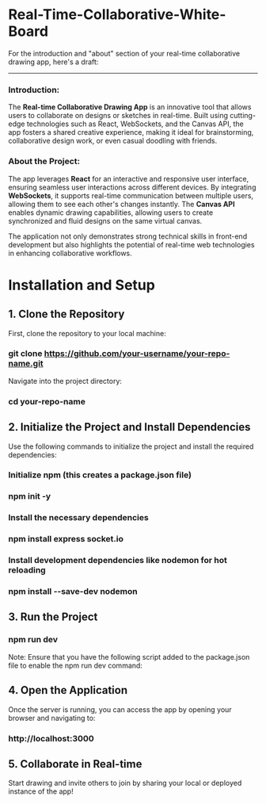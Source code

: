 # Real-Time-Collaborative-White-Board


For the introduction and "about" section of your real-time collaborative drawing app, here's a draft:

---

### Introduction:
The **Real-time Collaborative Drawing App** is an innovative tool that allows users to collaborate on designs or sketches in real-time. Built using cutting-edge technologies such as React, WebSockets, and the Canvas API, the app fosters a shared creative experience, making it ideal for brainstorming, collaborative design work, or even casual doodling with friends.

### About the Project:
The app leverages **React** for an interactive and responsive user interface, ensuring seamless user interactions across different devices. By integrating **WebSockets**, it supports real-time communication between multiple users, allowing them to see each other's changes instantly. The **Canvas API** enables dynamic drawing capabilities, allowing users to create synchronized and fluid designs on the same virtual canvas. 

The application not only demonstrates strong technical skills in front-end development but also highlights the potential of real-time web technologies in enhancing collaborative workflows.

# Installation and Setup
## 1. Clone the Repository
First, clone the repository to your local machine:
### git clone https://github.com/your-username/your-repo-name.git

Navigate into the project directory:
### cd your-repo-name
## 2. Initialize the Project and Install Dependencies
Use the following commands to initialize the project and install the required dependencies:
### Initialize npm (this creates a package.json file)
### npm init -y

### Install the necessary dependencies
### npm install express socket.io

### Install development dependencies like nodemon for hot reloading
### npm install --save-dev nodemon

## 3. Run the Project
### npm run dev
Note: Ensure that you have the following script added to the package.json file to enable the npm run dev command:

## 4. Open the Application
Once the server is running, you can access the app by opening your browser and navigating to:
### http://localhost:3000

## 5. Collaborate in Real-time
Start drawing and invite others to join by sharing your local or deployed instance of the app!
